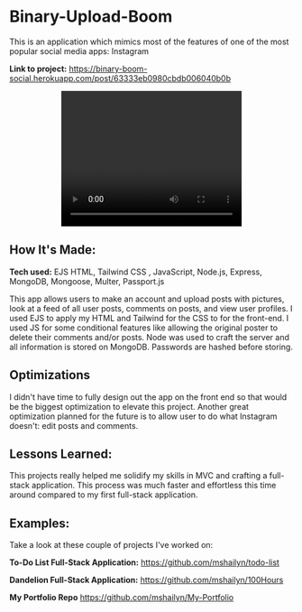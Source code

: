 # Binary-Upload-Boom
This is an application which mimics most of the features of one of the most popular social media apps: Instagram

**Link to project:** https://binary-boom-social.herokuapp.com/post/63333eb0980cbdb006040b0b 

<div align="center">
<video width="320" height="240">
        <source src="https://giant.gfycat.com/UnhealthySizzlingHyracotherium.mp4" type="video/mp4" />
</video></div>

## How It's Made:

**Tech used:** EJS HTML, Tailwind CSS , JavaScript, Node.js, Express, MongoDB, Mongoose, Multer, Passport.js

This app allows users to make an account and upload posts with pictures, look at a feed of all user posts, comments on posts, and view user profiles. I used EJS to apply my HTML and Tailwind for the CSS to for the front-end. I used JS for some conditional features like allowing the original poster to delete their comments and/or posts. Node was used to craft the server and all information is stored on MongoDB. Passwords are hashed before storing. 

## Optimizations

I didn't have time to fully design out the app on the front end so that would be the biggest optimization to elevate this project. Another great optimization planned for the future is to allow user to do what Instagram doesn't: edit posts and comments. 

## Lessons Learned:

This projects really helped me solidify my skills in MVC and crafting a full-stack application. This process was much faster and effortless this time around compared to my first full-stack application. 

## Examples:
Take a look at these couple of projects I've worked on:

**To-Do List Full-Stack Application:** https://github.com/mshailyn/todo-list

**Dandelion Full-Stack Application:** https://github.com/mshailyn/100Hours

**My Portfolio Repo** https://github.com/mshailyn/My-Portfolio

